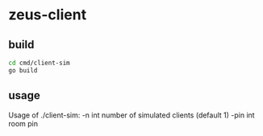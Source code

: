 # zeus-client

## build

```bash
cd cmd/client-sim
go build
```


## usage
Usage of ./client-sim:
  -n int
    	number of simulated clients (default 1)
  -pin int
    	room pin


